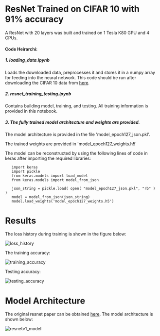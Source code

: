 # ResNet Trained on CIFAR 10 with 91% accuracy
A ResNet with 20 layers was built and trained on 1 Tesla K80 GPU and 4 CPUs.

#### Code Heirarchi:
##### 1. loading_data.ipynb

   Loads the downloaded data, preprocesses it and stores it in a numpy array for feeding into the neural network. This code should be run after downloading the CIFAR 10 data from [here](https://www.cs.toronto.edu/~kriz/cifar.html). 
   

##### 2. resnet_training_testing.ipynb

   Contains building model, training, and testing. All training information is provided in this notebook.


##### 3. The fully trained model architecture and weights are provided. 

   The model architecture is provided in the file 'model_epoch127_json.pkl'.

   The trained weights are provided in 'model_epoch127_weights.h5'
   
   The model can be reconstructed by using the following lines of code in keras after importing the required libraries:
   
   
```
   import keras
   import pickle 
   from keras.models import load_model
   from keras.models import model_from_json

   json_string = pickle.load( open( "model_epoch127_json.pkl", "rb" ) )
   model = model_from_json(json_string)
   model.load_weights('model_epoch127_weights.h5')
```
   
# Results 
The loss history during training is shown in the figure below: 

![loss_history](https://user-images.githubusercontent.com/18056877/37247169-528a648a-2485-11e8-9314-7a57829586ab.png)

The training accuracy:

![training_accuracy](https://user-images.githubusercontent.com/18056877/37247175-6e7c5f90-2485-11e8-8625-20d30b260d9f.png)

Testing accuracy:

![testing_accuracy](https://user-images.githubusercontent.com/18056877/37247178-77daca04-2485-11e8-8a3e-68364a027be6.png)

# Model Architecture
The original resnet paper can be obtained [here](https://arxiv.org/abs/1512.03385).
The model architecture is shown below: 

![resnetv1_model](https://user-images.githubusercontent.com/18056877/37247163-194b92f2-2485-11e8-9a3d-2732ef511976.png)
